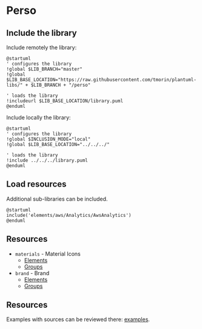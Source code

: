 # Perso

## Include the library

Include remotely the library:
```plantuml
@startuml
' configures the library
!global $LIB_BRANCH="master"
!global $LIB_BASE_LOCATION="https://raw.githubusercontent.com/tmorin/plantuml-libs/" + $LIB_BRANCH + "/perso"

' loads the library
!includeurl $LIB_BASE_LOCATION/library.puml
@enduml
```

Include locally the library:
```plantuml
@startuml
' configures the library
!global $INCLUSION_MODE="local"
!global $LIB_BASE_LOCATION="../../../"

' loads the library
!include ../../../library.puml
@enduml
```

## Load resources

Additional sub-libraries can be included.

```plantuml
@startuml
include('elements/aws/Analytics/AwsAnalytics')
@enduml
```

## Resources

- `materials` - Material Icons
  - [Elements](documentation/materials/elements.md)
  - [Groups](documentation/materials/groups.md)
- `brand` - Brand
  - [Elements](documentation/brand/elements.md)
  - [Groups](documentation/brand/groups.md)

## Resources

Examples with sources can be reviewed there: [examples](examples.md).
